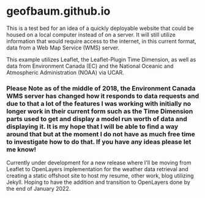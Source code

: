 # geofbaum.github.io
This is a test bed for an idea of a quickly deployable website that could be housed on a local computer instead of on a server.
It will still utilize information that would require access to the internet, in this current format, data from a Web Map Service (WMS)
server.

This example utilizes Leaflet, the Leaflet-Plugin Time Dimension, as well as data from Environment Canada (EC) and the National Oceanic
and Atmospheric Administration (NOAA) via UCAR.


<h3>Please Note as of the middle of 2018, the Environment Canada WMS server has changed how it responds to data requests and due to that a
  lot of the features I was working with initially no longer work in their current form such as the Time Dimension parts used to get and 
  display a model run worth of data and displaying it. It is my hope that I will be able to find a way around that but at the moment I do not
  have as much free time to investigate how to do that. If you have any ideas please let me know!</h3>

Currently under development for a new release where I'll be moving from Leaflet to OpenLayers implementation for the weather data retrieval
and creating a static offshoot site to host my resume, other work, blog utilizing Jekyll. Hoping to have the addition and transition to OpenLayers
done by the end of January 2022.
